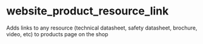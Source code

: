 # website_product_resource_link
Adds links to any resource (technical datasheet, safety datasheet, brochure, video, etc) to products page on the shop
